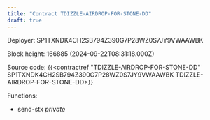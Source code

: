 ```yaml
---
title: "Contract TDIZZLE-AIRDROP-FOR-STONE-DD"
draft: true
---
```

Deployer: SP1TXNDK4CH2SB794Z390G7P28WZ0S7JY9VWAAWBK


 



Block height: 166885 (2024-09-22T08:31:18.000Z)

Source code: {{<contractref "TDIZZLE-AIRDROP-FOR-STONE-DD" SP1TXNDK4CH2SB794Z390G7P28WZ0S7JY9VWAAWBK TDIZZLE-AIRDROP-FOR-STONE-DD>}}

Functions:

* send-stx _private_
